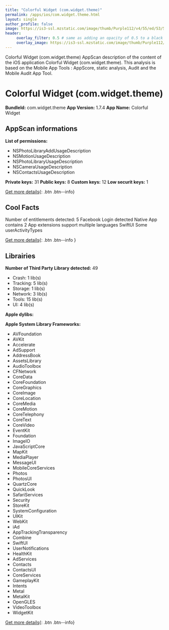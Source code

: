 ```yaml
---
title: "Colorful Widget (com.widget.theme)"
permalink: /apps/ios/com.widget.theme.html
layout: single
author_profile: false
image: https://is3-ssl.mzstatic.com/image/thumb/Purple112/v4/55/ed/53/55ed5324-c1d3-2fb9-b933-067e5c4a8f38/AppIcon-Test3-1x_U007emarketing-0-7-0-85-220.png/512x512bb.jpg
header: 
     overlay_filter: 0.5 # same as adding an opacity of 0.5 to a black background
     overlay_image: https://is3-ssl.mzstatic.com/image/thumb/Purple112/v4/55/ed/53/55ed5324-c1d3-2fb9-b933-067e5c4a8f38/AppIcon-Test3-1x_U007emarketing-0-7-0-85-220.png/512x512bb.jpg
---
```

Colorful Widget (com.widget.theme) AppScan description of the content of the iOS application Colorful Widget (com.widget.theme). This analysis is based on the Mobile App Tools : AppScore, static analysis, Audit and the Mobile Audit App Tool.

# Colorful Widget (com.widget.theme)

**BundleId:** com.widget.theme
**App Version:** 1.7.4
**App Name:** Colorful Widget


## AppScan informations 

**List of permissions:** 
- NSPhotoLibraryAddUsageDescription
- NSMotionUsageDescription
- NSPhotoLibraryUsageDescription
- NSCameraUsageDescription
- NSContactsUsageDescription
  
  
**Private keys:** 31
**Public keys:** 8
**Custom keys:** 12
**Low securit keys:** 1
  
[Get more details](/pricing.html){: .btn .btn--info}

## Cool Facts

Number of entitlements detected: 5
Facebook Login detected
Native App
contains 2 App extensions
support multiple languages
SwiftUI
Some userActivityTypes
  
[Get more details](/pricing.html){: .btn .btn--info }

## Librairies 
**Number of Third Party Library detected:** 49
- Crash: 1 lib(s)
- Tracking: 5 lib(s)
- Storage: 1 lib(s)
- Network: 3 lib(s)
- Tools: 15 lib(s)
- UI: 4 lib(s)


**Apple dylibs:**


**Apple System Library Frameworks:**
- AVFoundation
- AVKit
- Accelerate
- AdSupport
- AddressBook
- AssetsLibrary
- AudioToolbox
- CFNetwork
- CoreData
- CoreFoundation
- CoreGraphics
- CoreImage
- CoreLocation
- CoreMedia
- CoreMotion
- CoreTelephony
- CoreText
- CoreVideo
- EventKit
- Foundation
- ImageIO
- JavaScriptCore
- MapKit
- MediaPlayer
- MessageUI
- MobileCoreServices
- Photos
- PhotosUI
- QuartzCore
- QuickLook
- SafariServices
- Security
- StoreKit
- SystemConfiguration
- UIKit
- WebKit
- iAd
- AppTrackingTransparency
- Combine
- SwiftUI
- UserNotifications
- HealthKit
- AdServices
- Contacts
- ContactsUI
- CoreServices
- GameplayKit
- Intents
- Metal
- MetalKit
- OpenGLES
- VideoToolbox
- WidgetKit


  
[Get more details](/pricing.html){: .btn .btn--info}

